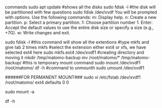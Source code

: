 
commands
sudo apt update
#shows all the disks
sudo fdisk -l
#the disk will be partitioned with few questions
sudo fdisk /dev/xvdf
You will be prompted with options. Use the following commands:
m: Display help.
n: Create a new partition.
p: Select a primary partition.
1: Choose partition number 1.
Enter: Accept the default values to use the entire disk size or specify a size (e.g., +7G).
w: Write changes and exit.

sudo fdisk -l
#this command will show all the extentions
#type mkfs and give tab 2 times
mkfs
#select the extension either ext4 or xfs, we have selected ext4 here
sudo mkfs.ext4 /dev/xvdf1
#creating directory and moving it
mkdir /tmp/matomo-backup
mv /root/matomo/* /tmp/matomo-backup/
#this is temporary mount command
sudo mount /dev/xvdf1 /root/matomo/
df -h
#command to unmounth
sudo umount /dev/xvdf1

######FOR PERMANENT MOUNT###
sudo vi /etc/fstab
/dev/xvdf1  /root/matomo/  ext4  defaults  0  0

sudo mount -a

df -h

